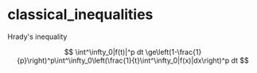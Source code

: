 # classical_inequalities

Hrady's inequality

$$
\int^\infty_0|f(t)|^p dt \ge\left(1-\frac{1}{p}\right)^p\int^\infty_0\left(\frac{1}{t}\int^\infty_0|f(x)|dx\right)^p dt
$$
